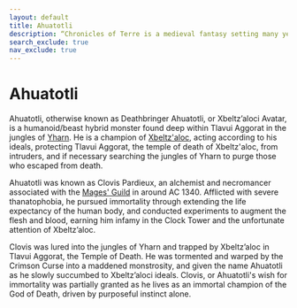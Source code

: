 ```yaml
---
layout: default
title: Ahuatotli
description: “Chronicles of Terre is a medieval fantasy setting many years in the writing.”
search_exclude: true
nav_exclude: true
---
```


# Ahuatotli

Ahuatotli, otherwise known as Deathbringer Ahuatotli, or Xbeltz’aloci Avatar, is a humanoid/beast hybrid monster found deep within Tlavui Aggorat in the jungles of [Yharn](../../region/Yharn). He is a champion of [Xbeltz'aloc](../../religion/patronus/Xbeltz'aloc), acting according to his ideals, protecting Tlavui Aggorat, the temple of death of Xbeltz'aloc, from intruders, and if necessary searching the jungles of Yharn to purge those who escaped from death.

Ahuatotli was known as Clovis Pardieux, an alchemist and necromancer associated with the [Mages' Guild](../../region/Labyrinthine) in around AC 1340. Afflicted with severe thanatophobia, he pursued immortality through extending the life expectancy of the human body, and conducted experiments to augment the flesh and blood, earning him infamy in the Clock Tower and the unfortunate attention of Xbeltz’aloc. 

Clovis was lured into the jungles of Yharn and trapped by Xbeltz’aloc in Tlavui Aggorat, the Temple of Death. He was tormented and warped by the Crimson Curse into a maddened monstrosity, and given the name Ahuatotli as he slowly succumbed to Xbeltz’aloci ideals. Clovis, or Ahuatotli's wish for immortality was partially granted as he lives as an immortal champion of the God of Death, driven by purposeful instinct alone.
